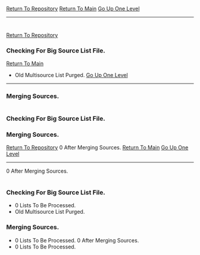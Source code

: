 [Return To Repository](https://github.com/DigitalWarrior/piholeparser/)
[Return To Main](https://github.com/DigitalWarrior/piholeparser/blob/master/RecentRunLogs/Mainlog.md)
[Go Up One Level](https://github.com/DigitalWarrior/piholeparser/blob/master/RecentRunLogs/TopLevelScripts/10-Running-Initial-Tasks.md)
____________________________________
# 
[Return To Repository](https://github.com/DigitalWarrior/piholeparser/)
### Checking For Big Source List File.
[Return To Main](https://github.com/DigitalWarrior/piholeparser/blob/master/RecentRunLogs/Mainlog.md)
* Old Multisource List Purged.
[Go Up One Level](https://github.com/DigitalWarrior/piholeparser/blob/master/RecentRunLogs/TopLevelScripts/10-Running-Initial-Tasks.md)
____________________________________
### Merging Sources.
# 
### Checking For Big Source List File.
### Merging Sources.
[Return To Repository](https://github.com/DigitalWarrior/piholeparser/)
0 After Merging Sources.
[Return To Main](https://github.com/DigitalWarrior/piholeparser/blob/master/RecentRunLogs/Mainlog.md)
[Go Up One Level](https://github.com/DigitalWarrior/piholeparser/blob/master/RecentRunLogs/TopLevelScripts/10-Running-Initial-Tasks.md)
____________________________________
0 After Merging Sources.
# 
### Checking For Big Source List File.
* 0 Lists To Be Processed.
* Old Multisource List Purged.
### Merging Sources.
* 0 Lists To Be Processed.
0 After Merging Sources.
* 0 Lists To Be Processed.
